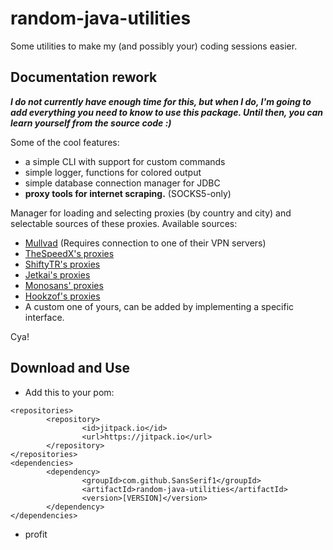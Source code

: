 # random-java-utilities
Some utilities to make my (and possibly your) coding sessions easier.

## Documentation rework
***___I do not currently have enough time for this, but when I do, I'm going to add everything you need to know to use this package. Until then, you can learn yourself from the source code :)___***

Some of the cool features:
- a simple CLI with support for custom commands
- simple logger, functions for colored output
- simple database connection manager for JDBC
- **proxy tools for internet scraping.** (SOCKS5-only) 

Manager for loading and selecting proxies (by country and city) and selectable sources of these proxies.
Available sources:
- [Mullvad](https://mullvad.net/en) (Requires connection to one of their VPN servers)
- [TheSpeedX's proxies](https://github.com/TheSpeedX/PROXY-List)
- [ShiftyTR's proxies](https://github.com/ShiftyTR/Proxy-List)
- [Jetkai's proxies](https://github.com/jetkai/proxy-list)
- [Monosans' proxies](https://github.com/monosans/proxy-list)
- [Hookzof's proxies](https://github.com/hookzof/socks5_list)
- A custom one of yours, can be added by implementing a specific interface.

Cya!


## Download and Use
- Add this to your pom:
```
<repositories>
        <repository>
                <id>jitpack.io</id>
                <url>https://jitpack.io</url>
        </repository>
</repositories>
<dependencies>
        <dependency>
                <groupId>com.github.SansSerif1</groupId>
                <artifactId>random-java-utilities</artifactId>
                <version>[VERSION]</version>
        </dependency>
</dependencies>
```
- profit
